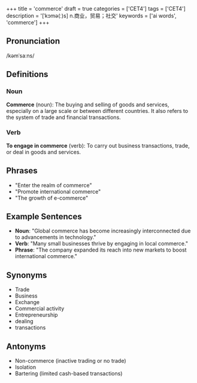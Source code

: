 +++
title = 'commerce'
draft = true
categories = ['CET4']
tags = ['CET4']
description = '[ˈkɔmə(ː)s] n.商业，贸易；社交'
keywords = ['ai words', 'commerce']
+++

## Pronunciation
/kəmˈsaːns/

## Definitions
### Noun
**Commerce** (noun): The buying and selling of goods and services, especially on a large scale or between different countries. It also refers to the system of trade and financial transactions.

### Verb
**To engage in commerce** (verb): To carry out business transactions, trade, or deal in goods and services.

## Phrases
- "Enter the realm of commerce"
- "Promote international commerce"
- "The growth of e-commerce"

## Example Sentences
- **Noun**: "Global commerce has become increasingly interconnected due to advancements in technology."
- **Verb**: "Many small businesses thrive by engaging in local commerce."
- **Phrase**: "The company expanded its reach into new markets to boost international commerce."

## Synonyms
- Trade
- Business
- Exchange
- Commercial activity
- Entrepreneurship
- dealing
- transactions

## Antonyms
- Non-commerce (inactive trading or no trade)
- Isolation
- Bartering (limited cash-based transactions)
